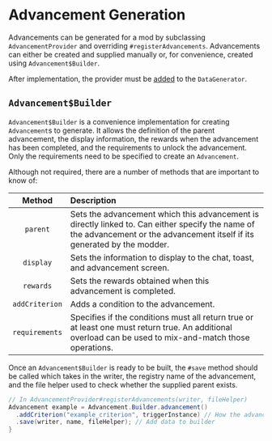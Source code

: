 Advancement Generation
======================

Advancements can be generated for a mod by subclassing `AdvancementProvider` and overriding `#registerAdvancements`. Advancements can either be created and supplied manually or, for convenience, created using `Advancement$Builder`.

After implementation, the provider must be [added][datagen] to the `DataGenerator`.

`Advancement$Builder`
---------------------

`Advancement$Builder` is a convenience implementation for creating `Advancement`s to generate. It allows the definition of the parent advancement, the display information, the rewards when the advancement has been completed, and the requirements to unlock the advancement. Only the requirements need to be specified to create an `Advancement`.

Although not required, there are a number of methods that are important to know of:

Method         | Description
:---:          | :---
`parent`       | Sets the advancement which this advancement is directly linked to. Can either specify the name of the advancement or the advancement itself if its generated by the modder.
`display`      | Sets the information to display to the chat, toast, and advancement screen.
`rewards`      | Sets the rewards obtained when this advancement is completed.
`addCriterion` | Adds a condition to the advancement.
`requirements` | Specifies if the conditions must all return true or at least one must return true. An additional overload can be used to mix-and-match those operations.

Once an `Advancement$Builder` is ready to be built, the `#save` method should be called which takes in the writer, the registry name of the advancement, and the file helper used to check whether the supplied parent exists.

```java
// In AdvancementProvider#registerAdvancements(writer, fileHelper)
Advancement example = Advancement.Builder.advancement()
  .addCriterion("example_criterion", triggerInstance) // How the advancement is unlocked
  .save(writer, name, fileHelper); // Add data to builder
}
```

[datagen]: ../index.md#data-providers
[conditional]: ../../resources/server/conditional.md
